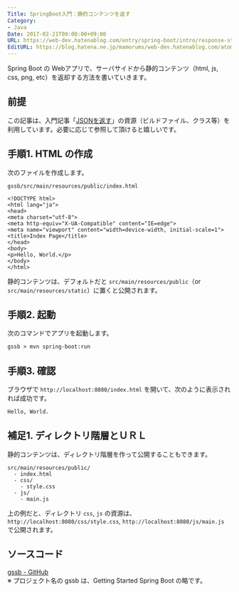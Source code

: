 ```yaml
---
Title: SpringBoot入門：静的コンテンツを返す
Category:
- Java
Date: 2017-02-21T00:00:00+09:00
URL: https://web-dev.hatenablog.com/entry/spring-boot/intro/response-static-content
EditURL: https://blog.hatena.ne.jp/mamorums/web-dev.hatenablog.com/atom/entry/10328749687219967440
---
```


Spring Boot の Webアプリで、サーバサイドから静的コンテンツ（html, js, css, png, etc）を返却する方法を書いていきます。


## 前提
この記事は、入門記事「[JSONを返す](/entry/spring-boot/intro/response-json)」の資源（ビルドファイル、クラス等）を利用しています。必要に応じて参照して頂けると嬉しいです。


## 手順1. HTML の作成
次のファイルを作成します。

`gssb/src/main/resources/public/index.html`

```
<!DOCTYPE html>
<html lang="ja">
<head>
<meta charset="utf-8">
<meta http-equiv="X-UA-Compatible" content="IE=edge">
<meta name="viewport" content="width=device-width, initial-scale=1">
<title>Index Page</title>
</head>
<body>
<p>Hello, World.</p>
</body>
</html>
```

静的コンテンツは、デフォルトだと `src/main/resources/public`（or `src/main/resources/static`）に置くと公開されます。


## 手順2. 起動
次のコマンドでアプリを起動します。

```txt
gssb > mvn spring-boot:run
```


## 手順3. 確認
ブラウザで `http://localhost:8080/index.html` を開いて、次のように表示されれば成功です。

```txt
Hello, World.
```

## 補足1. ディレクトリ階層とＵＲＬ
静的コンテンツは、ディレクトリ階層を作って公開することもできます。

```
src/main/resources/public/
  - index.html
  - css/
    - style.css
  - js/
    - main.js
```

上の例だと、ディレクトリ `css`, `js` の資源は、`http://localhost:8080/css/style.css`, `http://localhost:8080/js/main.js` で公開されます。


## ソースコード
[gssb - GitHub](https://github.com/mamorum/blog/tree/master/code/gssb)  
※ プロジェクト名の gssb は、Getting Started Spring Boot の略です。
